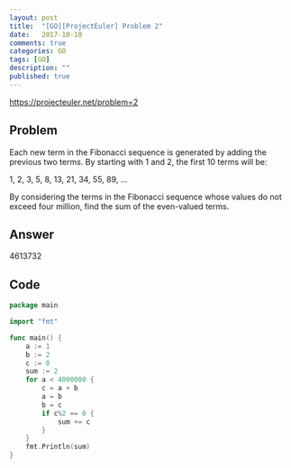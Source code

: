 ```yaml
---
layout: post
title:  "[GO][ProjectEuler] Problem 2"
date:   2017-10-10
comments: true
categories: GO
tags: [GO]
description: ""
published: true
---
```


https://projecteuler.net/problem=2

## Problem

Each new term in the Fibonacci sequence is generated by adding the previous two terms. By starting with 1 and 2, the first 10 terms will be:

1, 2, 3, 5, 8, 13, 21, 34, 55, 89, ...

By considering the terms in the Fibonacci sequence whose values do not exceed four million, find the sum of the even-valued terms.


## Answer

4613732


## Code

```go
package main

import "fmt"

func main() {
	a := 1
	b := 2
	c := 0
	sum := 2
	for a < 4000000 {
		c = a + b
		a = b
		b = c
		if c%2 == 0 {
			sum += c
		}
	}
	fmt.Println(sum)
}
```

